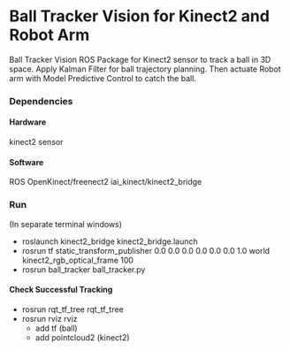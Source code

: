 # Ball Tracker Vision for Kinect2 and Robot Arm
Ball Tracker Vision ROS Package for Kinect2 sensor to track a ball in 3D space. Apply Kalman Filter for ball trajectory planning. Then actuate Robot arm with Model Predictive Control to catch the ball.


### Dependencies
#### Hardware
kinect2 sensor

#### Software
ROS
OpenKinect/freenect2
iai_kinect/kinect2_bridge

### Run
(In separate terminal windows)

* roslaunch kinect2_bridge kinect2_bridge.launch
* rosrun tf static_transform_publisher 0.0 0.0 0.0 0.0 0.0 0.0 1.0 world kinect2_rgb_optical_frame 100
* rosrun ball_tracker ball_tracker.py

#### Check Successful Tracking
* rosrun rqt_tf_tree rqt_tf_tree
* rosrun rviz rviz
    * add tf (ball)
    * add pointcloud2 (kinect2)